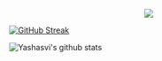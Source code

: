 <p align="center">
  <img src= https://github.com/yashasvimisra2798/yashasvimisra2798/blob/main/yashasvi.gif>
</p>


  [![GitHub Streak](https://github-readme-streak-stats.herokuapp.com/?user=yashasvimisra2798&theme=graywhite)](https://github.com/yashasvimisra2798)

  ![Yashasvi's github stats](https://github-readme-stats.vercel.app/api?username=yashasvimisra2798&count_private=true&show_icons=true&hide=contribs&theme=graywhite)


<!--
**yashasvimisra2798/yashasvimisra2798** is a ✨ _special_ ✨ repository because its `README.md` (this file) appears on your GitHub profile.

Here are some ideas to get you started:

- 🔭 I’m currently working on ...
- 🌱 I’m currently learning ...
- 👯 I’m looking to collaborate on ...
- 🤔 I’m looking for help with ...
- 💬 Ask me about ...
- 📫 How to reach me: ...
- 😄 Pronouns: ...
- ⚡ Fun fact: ...
-->
